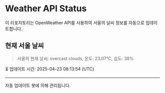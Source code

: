 
# Weather API Status

이 리포지토리는 OpenWeather API를 사용하여 서울의 날씨 정보를 자동으로 업데이트합니다.

## 현재 서울 날씨
> 서울의 현재 날씨: overcast clouds, 온도: 23.07°C, 습도: 38%

⏳ 업데이트 시간: 2025-04-23 08:13:54 (UTC)

---
자동 업데이트 봇에 의해 관리됩니다.

